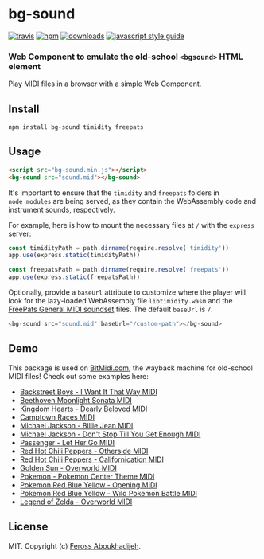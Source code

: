 # bg-sound

[![travis][travis-image]][travis-url] [![npm][npm-image]][npm-url] [![downloads][downloads-image]][downloads-url] [![javascript style guide][standard-image]][standard-url]

[travis-image]: https://img.shields.io/travis/feross/bg-sound/master.svg
[travis-url]: https://travis-ci.org/feross/bg-sound
[npm-image]: https://img.shields.io/npm/v/bg-sound.svg
[npm-url]: https://npmjs.org/package/bg-sound
[downloads-image]: https://img.shields.io/npm/dm/bg-sound.svg
[downloads-url]: https://npmjs.org/package/bg-sound
[standard-image]: https://img.shields.io/badge/code_style-standard-brightgreen.svg
[standard-url]: https://standardjs.com

### Web Component to emulate the old-school `<bgsound>` HTML element

Play MIDI files in a browser with a simple Web Component.

## Install

```
npm install bg-sound timidity freepats
```

## Usage

```html
<script src="bg-sound.min.js"></script>
<bg-sound src="sound.mid"></bg-sound>
```

It's important to ensure that the `timidity` and `freepats` folders in `node_modules` are being served, as they contain the WebAssembly code and instrument sounds, respectively.

For example, here is how to mount the necessary files at `/` with the `express`
server:

```js
const timidityPath = path.dirname(require.resolve('timidity'))
app.use(express.static(timidityPath))

const freepatsPath = path.dirname(require.resolve('freepats'))
app.use(express.static(freepatsPath))
```

Optionally, provide a `baseUrl` attribute to customize where the player will
look for the lazy-loaded WebAssembly file `libtimidity.wasm` and the
[FreePats General MIDI soundset](https://www.npmjs.com/package/freepats) files.
The default `baseUrl` is `/`.

```js
<bg-sound src="sound.mid" baseUrl="/custom-path"></bg-sound>
```

## Demo

This package is used on [BitMidi.com](https://bitmidi.com), the wayback machine for old-school MIDI files! Check out some examples here:

- [Backstreet Boys - I Want It That Way MIDI](https://bitmidi.com/backstreet-boys-i-want-it-that-way-mid)
- [Beethoven Moonlight Sonata MIDI](https://bitmidi.com/beethoven-moonlight-sonata-mid)
- [Kingdom Hearts - Dearly Beloved MIDI](https://bitmidi.com/kingdom-hearts-dearly-beloved-mid)
- [Camptown Races MIDI](https://bitmidi.com/camptown-mid)
- [Michael Jackson - Billie Jean MIDI](https://bitmidi.com/michael-jackson-billie-jean-mid)
- [Michael Jackson - Don't Stop Till You Get Enough MIDI](https://bitmidi.com/michael-jackson-dont-stop-till-you-get-enough-mid)
- [Passenger - Let Her Go MIDI](https://bitmidi.com/passenger-let_her_go-mid)
- [Red Hot Chili Peppers - Otherside MIDI](https://bitmidi.com/red-hot-chili-peppers-otherside-mid)
- [Red Hot Chili Peppers - Californication MIDI](https://bitmidi.com/red-hot-chili-peppers-californication-mid)
- [Golden Sun - Overworld MIDI](https://bitmidi.com/golden-sun-overworld-mid)
- [Pokemon - Pokemon Center Theme MIDI](https://bitmidi.com/pokemon-pokemon-center-theme-mid)
- [Pokemon Red Blue Yellow - Opening MIDI](https://bitmidi.com/pokemon-redblueyellow-opening-yellow-mid)
- [Pokemon Red Blue Yellow - Wild Pokemon Battle MIDI](https://bitmidi.com/pokemon-redblueyellow-wild-pokemon-battle-mid)
- [Legend of Zelda - Overworld MIDI](https://bitmidi.com/legend-of-zelda-overworld-mid)

## License

MIT. Copyright (c) [Feross Aboukhadijeh](https://feross.org).
